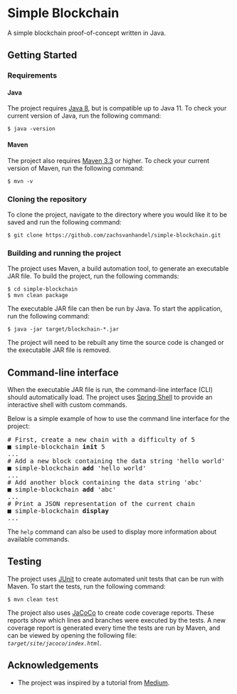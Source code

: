 # Simple Blockchain
A simple blockchain proof-of-concept written in Java. 

## Getting Started
### Requirements

#### Java
The project requires [Java 8](https://www.java.com/), but is compatible up to Java 11. To check your current version of Java, run the following command:
```
$ java -version
```

#### Maven
The project also requires [Maven 3.3](https://maven.apache.org/) or higher. To check your current version of Maven, run the following command:
```
$ mvn -v
```

### Cloning the repository
To clone the project, navigate to the directory where you would like it to be saved and run the following command:
```
$ git clone https://github.com/zachsvanhandel/simple-blockchain.git
```

### Building and running the project
The project uses Maven, a build automation tool, to generate an executable JAR file. To build the project, run the following commands: 
```
$ cd simple-blockchain
$ mvn clean package
```

The executable JAR file can then be run by Java. To start the application, run the following command:
```
$ java -jar target/blockchain-*.jar
```

The project will need to be rebuilt any time the source code is changed or the executable JAR file is removed.

## Command-line interface
When the executable JAR file is run, the command-line interface (CLI) should automatically load. The project uses [Spring Shell](https://projects.spring.io/spring-shell/) to provide an interactive shell with custom commands.

Below is a simple example of how to use the command line interface for the project:
<pre>
# First, create a new chain with a difficulty of 5
■ simple-blockchain <b>init</b> 5
...
# Add a new block containing the data string 'hello world'
■ simple-blockchain <b>add</b> 'hello world'
...
# Add another block containing the data string 'abc'
■ simple-blockchain <b>add</b> 'abc'
...
# Print a JSON representation of the current chain
■ simple-blockchain <b>display</b>
...
</pre>

The `help` command can also be used to display more information about available commands.

## Testing
The project uses [JUnit](https://junit.org/) to create automated unit tests that can be run with Maven. To start the tests, run the following command:
```
$ mvn clean test
```

The project also uses [JaCoCo](https://www.jacoco.org/jacoco/index.html) to create code coverage reports. These reports show which lines and branches were executed by the tests. A new coverage report is generated every time the tests are run by Maven, and can be viewed by opening the following file: *`target/site/jacoco/index.html`*.  

## Acknowledgements
* The project was inspired by a tutorial from [Medium](https://medium.com/programmers-blockchain/create-simple-blockchain-java-tutorial-from-scratch-6eeed3cb03fa). 
